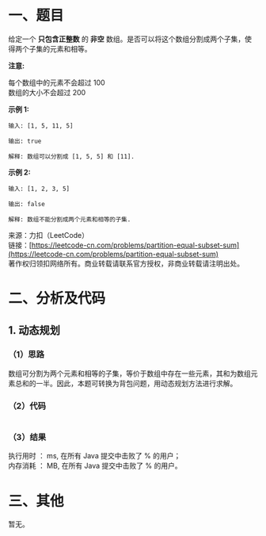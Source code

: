 # 一、题目
给定一个 **只包含正整数** 的 **非空** 数组。是否可以将这个数组分割成两个子集，使得两个子集的元素和相等。   
   
**注意:**   
  
每个数组中的元素不会超过 100   
数组的大小不会超过 200   
   
**示例 1:**   
```
输入: [1, 5, 11, 5]

输出: true

解释: 数组可以分割成 [1, 5, 5] 和 [11].
```
   
**示例 2:**   
```
输入: [1, 2, 3, 5]

输出: false

解释: 数组不能分割成两个元素和相等的子集.
```
来源：力扣（LeetCode）   
链接：[https://leetcode-cn.com/problems/partition-equal-subset-sum](https://leetcode-cn.com/problems/partition-equal-subset-sum)   
著作权归领扣网络所有。商业转载请联系官方授权，非商业转载请注明出处。   
# 二、分析及代码    
## 1. 动态规划
### （1）思路 
数组可分割为两个元素和相等的子集，等价于数组中存在一些元素，其和为数组元素总和的一半。因此，本题可转换为背包问题，用动态规划方法进行求解。   

### （2）代码  
```Java

```
### （3）结果
执行用时 ： ms, 在所有 Java 提交中击败了 % 的用户；  
内存消耗 ： MB, 在所有 Java 提交中击败了 % 的用户。  
# 三、其他
暂无。 
